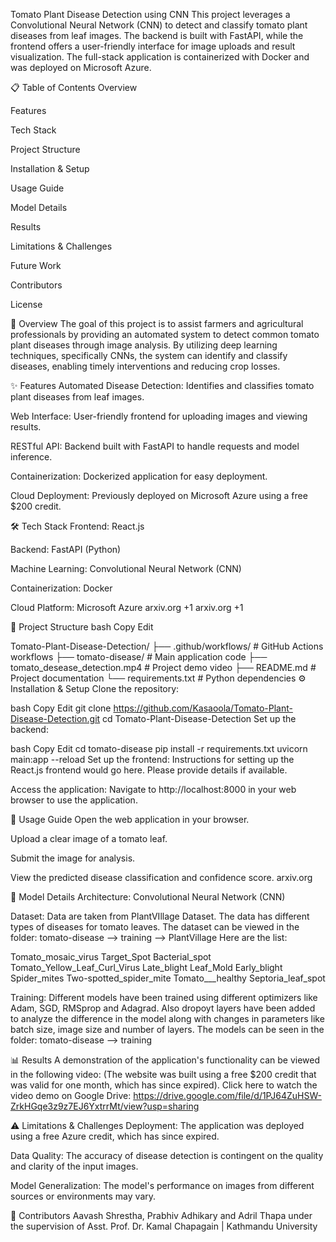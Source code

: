 Tomato Plant Disease Detection using CNN
This project leverages a Convolutional Neural Network (CNN) to detect and classify tomato plant diseases from leaf images. The backend is built with FastAPI, while the frontend offers a user-friendly interface for image uploads and result visualization. The full-stack application is containerized with Docker and was deployed on Microsoft Azure.

📋 Table of Contents
Overview

Features

Tech Stack

Project Structure

Installation & Setup

Usage Guide

Model Details

Results

Limitations & Challenges

Future Work

Contributors

License

📖 Overview
The goal of this project is to assist farmers and agricultural professionals by providing an automated system to detect common tomato plant diseases through image analysis. By utilizing deep learning techniques, specifically CNNs, the system can identify and classify diseases, enabling timely interventions and reducing crop losses.

✨ Features
Automated Disease Detection: Identifies and classifies tomato plant diseases from leaf images.

Web Interface: User-friendly frontend for uploading images and viewing results.

RESTful API: Backend built with FastAPI to handle requests and model inference.

Containerization: Dockerized application for easy deployment.

Cloud Deployment: Previously deployed on Microsoft Azure using a free $200 credit.

🛠️ Tech Stack
Frontend: React.js

Backend: FastAPI (Python)

Machine Learning: Convolutional Neural Network (CNN)

Containerization: Docker

Cloud Platform: Microsoft Azure
arxiv.org
+1
arxiv.org
+1

📁 Project Structure
bash
Copy
Edit

Tomato-Plant-Disease-Detection/
├── .github/workflows/       # GitHub Actions workflows
├── tomato-disease/          # Main application code
├── tomato_desease_detection.mp4  # Project demo video
├── README.md                # Project documentation
└── requirements.txt         # Python dependencies
⚙️ Installation & Setup
Clone the repository:

bash
Copy
Edit
git clone https://github.com/Kasaoola/Tomato-Plant-Disease-Detection.git
cd Tomato-Plant-Disease-Detection
Set up the backend:

bash
Copy
Edit
cd tomato-disease
pip install -r requirements.txt
uvicorn main:app --reload
Set up the frontend:
Instructions for setting up the React.js frontend would go here. Please provide details if available.

Access the application:
Navigate to http://localhost:8000 in your web browser to use the application.

🚀 Usage Guide
Open the web application in your browser.

Upload a clear image of a tomato leaf.

Submit the image for analysis.

View the predicted disease classification and confidence score.
arxiv.org

🧠 Model Details
Architecture: Convolutional Neural Network (CNN)

Dataset: Data are taken from PlantVIllage Dataset. The data has different types of diseases for tomato leaves. The dataset can be viewed in the folder: tomato-disease --> training --> PlantVillage
Here are the list:

Tomato_mosaic_virus
Target_Spot
Bacterial_spot
Tomato_Yellow_Leaf_Curl_Virus
Late_blight
Leaf_Mold
Early_blight
Spider_mites Two-spotted_spider_mite
Tomato___healthy
Septoria_leaf_spot

Training: Different models have been trained using different optimizers like Adam, SGD, RMSprop and Adagrad. Also dropoyt layers have been added to analyze the difference in the model along with changes in parameters like batch size, image size and number of layers. The models can be seen in the folder: tomato-disease --> training

📊 Results
A demonstration of the application's functionality can be viewed in the following video:
(The website was built using a free $200 credit that was valid for one month, which has since expired).
Click here to watch the video demo on Google Drive: https://drive.google.com/file/d/1PJ64ZuHSW-ZrkHGqe3z9z7EJ6YxtrrMt/view?usp=sharing

⚠️ Limitations & Challenges
Deployment: The application was deployed using a free Azure credit, which has since expired.

Data Quality: The accuracy of disease detection is contingent on the quality and clarity of the input images.

Model Generalization: The model's performance on images from different sources or environments may vary.

👥 Contributors
Aavash Shrestha, Prabhiv Adhikary and Adril Thapa under the supervision of Asst. Prof. Dr. Kamal Chapagain | Kathmandu University




